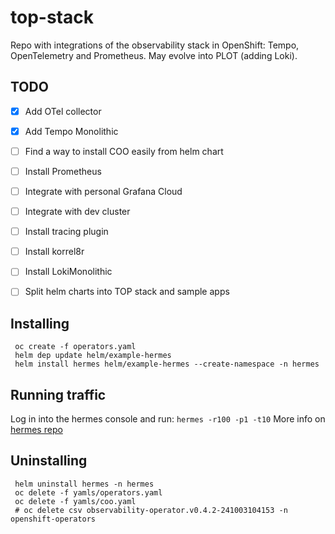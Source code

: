 # top-stack
Repo with integrations of the observability stack in OpenShift: Tempo, OpenTelemetry and Prometheus.
May evolve into PLOT (adding Loki).

## TODO
- [x] Add OTel collector
- [x] Add Tempo Monolithic
- [ ] Find a way to install COO easily from helm chart
- [ ] Install Prometheus
- [ ] Integrate with personal Grafana Cloud
- [ ] Integrate with dev cluster
- [ ] Install tracing plugin
- [ ] Install korrel8r
- [ ] Install LokiMonolithic
- [ ] Split helm charts into TOP stack and sample apps


## Installing

```
 oc create -f operators.yaml
 helm dep update helm/example-hermes
 helm install hermes helm/example-hermes --create-namespace -n hermes
```
## Running traffic

Log in into the hermes console and run:
`hermes -r100 -p1 -t10`
More info on [hermes repo](https://github.com/jgomezselles/hermes)

## Uninstalling
```
 helm uninstall hermes -n hermes
 oc delete -f yamls/operators.yaml
 oc delete -f yamls/coo.yaml
 # oc delete csv observability-operator.v0.4.2-241003104153 -n openshift-operators
```

